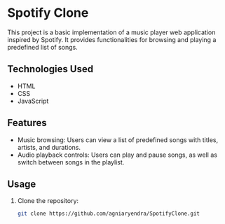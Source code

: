 # Spotify Clone

This project is a basic implementation of a music player web application inspired by Spotify. It provides functionalities for browsing and playing a predefined list of songs.

## Technologies Used

- HTML
- CSS
- JavaScript

## Features

- Music browsing: Users can view a list of predefined songs with titles, artists, and durations.
- Audio playback controls: Users can play and pause songs, as well as switch between songs in the playlist.

## Usage

1. Clone the repository:
   ```bash
   git clone https://github.com/agniaryendra/SpotifyClone.git
